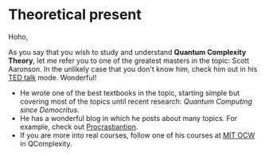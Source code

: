 # Theoretical present

Hoho,

As you say that you wish to study and understand **Quantum Complexity Theory**, let me refer you to one of the greatest masters in the topic: Scott Aaronson.
In the unlikely case that you don't know him, check him out in his [TED talk](https://www.youtube.com/watch?v=JvIbrDR1G_c) mode. Wonderful!

- He wrote one of the best textbooks in the topic, starting simple but covering most of the topics until recent research: *Quantum Computing since Democritus*.
- He has a wonderful blog in which he posts about many topics. For example, check out [Procrastiantion](https://www.scottaaronson.com/blog/?cat=3).
- If you are more into real courses, follow one of his courses at [MIT OCW](https://ocw.mit.edu/courses/electrical-engineering-and-computer-science/6-845-quantum-complexity-theory-fall-2010/index.htm) in QComplexity.
